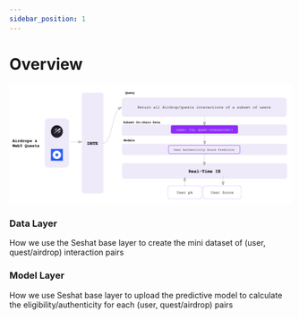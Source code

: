 ```yaml
---
sidebar_position: 1
---
```


# Overview

![airdrop_eligibility](./../../static/img/airdrop_eligibility.png)

### Data Layer

How we use the Seshat base layer to create the mini dataset of (user, quest/airdrop) interaction pairs

### Model Layer

How we use Seshat base layer to upload the predictive model to calculate the eligibility/authenticity for each (user, quest/airdrop) pairs